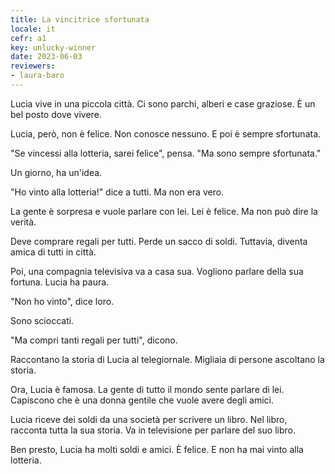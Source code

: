 ```yaml
---
title: La vincitrice sfortunata
locale: it
cefr: a1
key: unlucky-winner
date: 2023-06-03
reviewers:
- laura-baro
---
```


Lucia vive in una piccola città. Ci sono parchi, alberi e case graziose. È un bel posto dove vivere.

Lucia, però, non è felice. Non conosce nessuno. E poi è sempre sfortunata.

"Se vincessi alla lotteria, sarei felice", pensa. "Ma sono sempre sfortunata."

Un giorno, ha un'idea.

"Ho vinto alla lotteria!" dice a tutti. Ma non era vero.

La gente è sorpresa e vuole parlare con lei. Lei è felice. Ma non può dire la verità.

Deve comprare regali per tutti. Perde un sacco di soldi. Tuttavia, diventa amica di tutti in città.

Poi, una compagnia televisiva va a casa sua. Vogliono parlare della sua fortuna. Lucia ha paura.

"Non ho vinto", dice loro.

Sono scioccati.

"Ma compri tanti regali per tutti", dicono.

Raccontano la storia di Lucia al telegiornale. Migliaia di persone ascoltano la storia.

Ora, Lucia è famosa. La gente di tutto il mondo sente parlare di lei. Capiscono che è una donna gentile che vuole avere degli amici.

Lucia riceve dei soldi da una società per scrivere un libro. Nel libro, racconta tutta la sua storia. Va in televisione per parlare del suo libro.

Ben presto, Lucia ha molti soldi e amici. È felice. E non ha mai vinto alla lotteria.